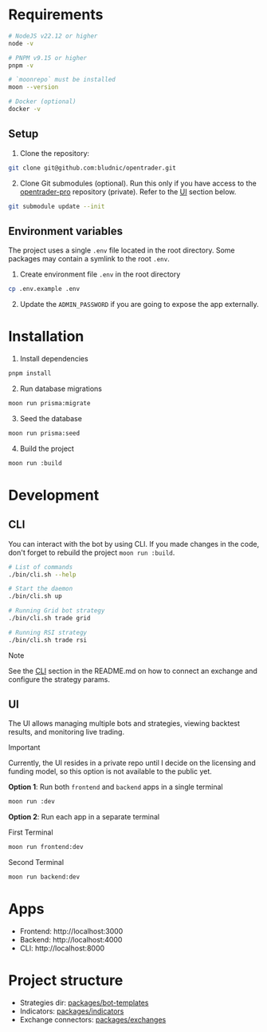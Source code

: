 # Requirements

```bash
# NodeJS v22.12 or higher
node -v

# PNPM v9.15 or higher
pnpm -v

# `moonrepo` must be installed
moon --version

# Docker (optional)
docker -v
```

## Setup

1. Clone the repository:

```bash
git clone git@github.com:bludnic/opentrader.git
```

2. Clone Git submodules (optional). Run this only if you have access to the [opentrader-pro](https://github.com/bludnic/opentrader-pro) repository (private). Refer to the [UI](/CONTRIBUTING.md#UI) section below.

```bash
git submodule update --init
```

## Environment variables

The project uses a single `.env` file located in the root directory. Some packages may contain a symlink to the root `.env`.

1. Create environment file `.env` in the root directory

```bash
cp .env.example .env
```

2. Update the `ADMIN_PASSWORD` if you are going to expose the app externally.

# Installation

1. Install dependencies

```bash
pnpm install
```

2. Run database migrations

```bash
moon run prisma:migrate
```

3. Seed the database

```bash
moon run prisma:seed
```

4. Build the project

```bash
moon run :build
```

# Development

## CLI

You can interact with the bot by using CLI.
If you made changes in the code, don't forget to rebuild the project `moon run :build`.

```bash
# List of commands
./bin/cli.sh --help

# Start the daemon
./bin/cli.sh up

# Running Grid bot strategy
./bin/cli.sh trade grid

# Running RSI strategy
./bin/cli.sh trade rsi
```

> [!NOTE]
> See the [CLI](/README.md#cli) section in the README.md on how to connect an exchange and configure the strategy params.

## UI

The UI allows managing multiple bots and strategies, viewing backtest results, and monitoring live trading.

> [!IMPORTANT]
> Currently, the UI resides in a private repo until I decide on the licensing and funding model,
> so this option is not available to the public yet.

**Option 1**: Run both `frontend` and `backend` apps in a single terminal

```bash
moon run :dev
```

**Option 2**: Run each app in a separate terminal

First Terminal

```bash
moon run frontend:dev
```

Second Terminal

```bash
moon run backend:dev
```

# Apps

- Frontend: http://localhost:3000
- Backend: http://localhost:4000
- CLI: http://localhost:8000

# Project structure

- Strategies dir: [packages/bot-templates](/packages/bot-templates/src/templates)
- Indicators: [packages/indicators](/packages/indicators/src/indicators)
- Exchange connectors: [packages/exchanges](/packages/exchanges/src/exchanges)
